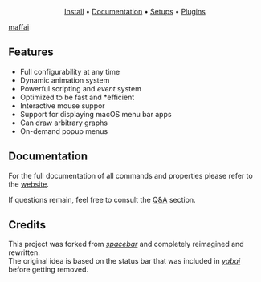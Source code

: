 

<p align="center">
<a href="https://felixkratz.github.io/SketchyBar/setup">Install</a>
<span> • </span>
<a href="https://felixkratz.github.io/SketchyBar/config/bar">Documentation</a> 
<span> • </span> 
<a href="https://github.com/FelixKratz/SketchyBar/discussions/47?sort=top">Setups</a>
<span> • </span> 
<a href="https://github.com/FelixKratz/SketchyBar/discussions/12?sort=top">Plugins</a>
</p>

[maffai](https://github.com/john-json/maffaiFullbar/blob/master/Screenshot%20.png?raw=true)


## Features
* Full configurability at any time
* Dynamic animation system
* Powerful scripting and *event* system
* Optimized to be fast and *efficient
* Interactive mouse suppor
* Support for displaying macOS menu bar apps
* Can draw arbitrary graphs
* On-demand popup menus




## Documentation
For the full documentation of all commands and properties please refer to the [website](https://felixkratz.github.io/SketchyBar/config/bar).

If questions remain, feel free to consult the [Q&A](https://github.com/FelixKratz/SketchyBar/discussions/categories/q-a) section.


## Credits
This project was forked from *[spacebar](https://github.com/cmacrae/spacebar)* and completely reimagined and rewritten. <br>
The original idea is based on the status bar that was included in *[yabai](https://github.com/koekeishiya/yabai)* before getting removed.





